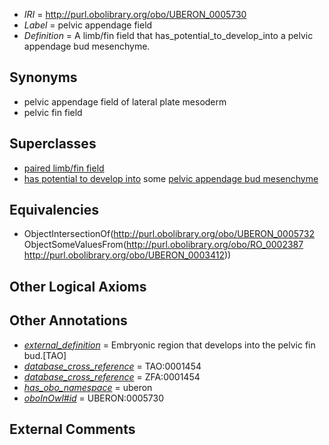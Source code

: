  * *IRI* = http://purl.obolibrary.org/obo/UBERON_0005730
 * *Label* = pelvic appendage field
 * *Definition* = A limb/fin field that has_potential_to_develop_into a pelvic appendage bud mesenchyme.

## Synonyms

 * pelvic appendage field of lateral plate mesoderm
 * pelvic fin field

## Superclasses

 * [paired limb/fin field](../../UBERON/32/UBERON_0005732.md)
 * [has potential to develop into](../../RO/87/RO_0002387.md) some [pelvic appendage bud mesenchyme](../../UBERON/12/UBERON_0003412.md)

## Equivalencies

 * ObjectIntersectionOf(<http://purl.obolibrary.org/obo/UBERON_0005732> ObjectSomeValuesFrom(<http://purl.obolibrary.org/obo/RO_0002387> <http://purl.obolibrary.org/obo/UBERON_0003412>))

## Other Logical Axioms


## Other Annotations

 * *[external_definition](../../UBPROP/01/UBPROP_0000001.md)* = Embryonic region that develops into the pelvic fin bud.[TAO]
 * *[database_cross_reference](../../ef/oboInOwl#hasDbXref.md)* = TAO:0001454
 * *[database_cross_reference](../../ef/oboInOwl#hasDbXref.md)* = ZFA:0001454
 * *[has_obo_namespace](../../ce/oboInOwl#hasOBONamespace.md)* = uberon
 * *[oboInOwl#id](../../id/oboInOwl#id.md)* = UBERON:0005730

## External Comments

